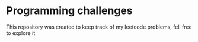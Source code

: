# Programming challenges

This repository was created to keep track of my leetcode problems, fell free to explore it 
